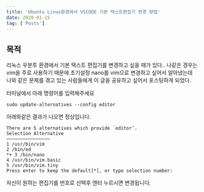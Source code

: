 ```yaml
---
title: 'Ubuntu Linux환경에서 VSCODE 기본 텍스트편집기 변경 방법'
date: 2020-01-15
tag: ['Posts']
---
```


## 목적

리눅스 우분투 환경에서 기본 텍스트 편집기를 변경하고 싶을 때가 있다.. 나같은 경우는 vim을 주로 사용하기 때문에 초기설정 nano를 vim으로 변경하고 싶어서 알아냈는데 나와 같은 문제를 겪고 있는 사람들에게 이 글을 공유하고 싶어서 포스팅하게 되었다.

터미널에서 아래 명령어를 입력해주세요

```
sudo update-alternatives --config editor
```

아래와같은 결과가 나오면 정상입니다.

```
There are 5 alternatives which provide `editor’.
Selection Alternative
———————————————–
1 /usr/bin/vim
2 /bin/ed
*+ 3 /bin/nano
4 /usr/bin/vim.basic
5 /usr/bin/vim.tiny
Press enter to keep the default[*], or type selection number:
```

자신이 원하는 편집기를 번호로 선택후 엔터 누르시면 변경됩니다.
